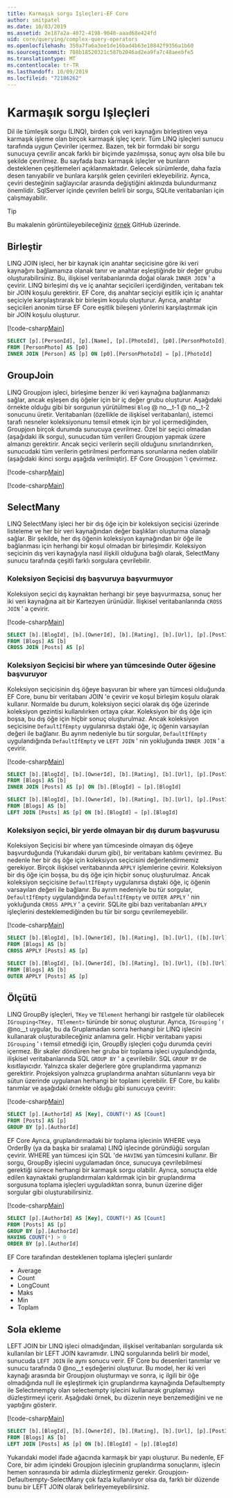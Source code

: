 ```yaml
---
title: Karmaşık sorgu Işleçleri-EF Core
author: smitpatel
ms.date: 10/03/2019
ms.assetid: 2e187a2a-4072-4198-9040-aaad68e424fd
uid: core/querying/complex-query-operators
ms.openlocfilehash: 350a7fa6a3ee1de16bad4b63e10842f9356a1b60
ms.sourcegitcommit: 708b18520321c587b2046ad2ea9fa7c48aeebfe5
ms.translationtype: MT
ms.contentlocale: tr-TR
ms.lasthandoff: 10/09/2019
ms.locfileid: "72186262"
---
```

# <a name="complex-query-operators"></a>Karmaşık sorgu Işleçleri

Dil ile tümleşik sorgu (LINQ), birden çok veri kaynağını birleştiren veya karmaşık işleme olan birçok karmaşık işleç içerir. Tüm LINQ işleçleri sunucu tarafında uygun Çeviriler içermez. Bazen, tek bir formdaki bir sorgu sunucuya çevrilir ancak farklı bir biçimde yazılmışsa, sonuç aynı olsa bile bu şekilde çevrilmez. Bu sayfada bazı karmaşık işleçler ve bunların desteklenen çeşitlemeleri açıklanmaktadır. Gelecek sürümlerde, daha fazla desen tanıyabilir ve bunlara karşılık gelen çevirileri ekleyebiliriz. Ayrıca, çeviri desteğinin sağlayıcılar arasında değiştiğini aklınızda bulundurmanız önemlidir. SqlServer içinde çevrilen belirli bir sorgu, SQLite veritabanları için çalışmayabilir.

> [!TIP]
> Bu makalenin görüntüleyebileceğiniz [örnek](https://github.com/aspnet/EntityFramework.Docs/tree/master/samples/core/Querying) GitHub üzerinde.

## <a name="join"></a>Birleştir

LINQ JOIN işleci, her bir kaynak için anahtar seçicisine göre iki veri kaynağını bağlamanıza olanak tanır ve anahtar eşleştiğinde bir değer grubu oluşturabilirsiniz. Bu, ilişkisel veritabanlarında doğal olarak `INNER JOIN` ' a çevirir. LINQ birleşimi dış ve iç anahtar seçicileri içerdiğinden, veritabanı tek bir JOIN koşulu gerektirir. EF Core, dış anahtar seçiciyi eşitlik için iç anahtar seçiciyle karşılaştırarak bir birleşim koşulu oluşturur. Ayrıca, anahtar seçicileri anonim türse EF Core eşitlik bileşeni yönlerini karşılaştırmak için bir JOIN koşulu oluşturur.

[!code-csharp[Main](../../../samples/core/Querying/ComplexQuery/Sample.cs#Join)]

```SQL
SELECT [p].[PersonId], [p].[Name], [p].[PhotoId], [p0].[PersonPhotoId], [p0].[Caption], [p0].[Photo]
FROM [PersonPhoto] AS [p0]
INNER JOIN [Person] AS [p] ON [p0].[PersonPhotoId] = [p].[PhotoId]
```

## <a name="groupjoin"></a>GroupJoin

LINQ Groupjoın işleci, birleşime benzer iki veri kaynağına bağlanmanızı sağlar, ancak eşleşen dış öğeler için bir iç değer grubu oluşturur. Aşağıdaki örnekte olduğu gibi bir sorgunun yürütülmesi `Blog` @ no__t-1 @ no__t-2 sonucunu üretir. Veritabanları (özellikle de ilişkisel veritabanları), istemci tarafı nesneler koleksiyonunu temsil etmek için bir yol içermediğinden, Groupjoın birçok durumda sunucuya çevrilmez. Özel bir seçici olmadan (aşağıdaki ilk sorgu), sunucudan tüm verileri Groupjoın yapmak üzere almanızı gerektirir. Ancak seçici verilerin seçili olduğunu sınırlandırırken, sunucudaki tüm verilerin getirilmesi performans sorunlarına neden olabilir (aşağıdaki ikinci sorgu aşağıda verilmiştir). EF Core Groupjoın 'i çevirmez.

[!code-csharp[Main](../../../samples/core/Querying/ComplexQuery/Sample.cs#GroupJoin)]

[!code-csharp[Main](../../../samples/core/Querying/ComplexQuery/Sample.cs#GroupJoinComposed)]

## <a name="selectmany"></a>SelectMany

LINQ SelectMany işleci her bir dış öğe için bir koleksiyon seçicisi üzerinde listeleme ve her bir veri kaynağından değer başlıkları oluşturma olanağı sağlar. Bir şekilde, her dış öğenin koleksiyon kaynağından bir öğe ile bağlanması için herhangi bir koşul olmadan bir birleşimdir. Koleksiyon seçicinin dış veri kaynağıyla nasıl ilişkili olduğuna bağlı olarak, SelectMany sunucu tarafında çeşitli farklı sorgulara çevrilebilir.

### <a name="collection-selector-doesnt-reference-outer"></a>Koleksiyon Seçicisi dış başvuruya başvurmuyor

Koleksiyon seçici dış kaynaktan herhangi bir şeye başvurmazsa, sonuç her iki veri kaynağına ait bir Kartezyen ürünüdür. İlişkisel veritabanlarında `CROSS JOIN` ' a çevirir.

[!code-csharp[Main](../../../samples/core/Querying/ComplexQuery/Sample.cs#SelectManyConvertedToCrossJoin)]

```SQL
SELECT [b].[BlogId], [b].[OwnerId], [b].[Rating], [b].[Url], [p].[PostId], [p].[AuthorId], [p].[BlogId], [p].[Content], [p].[Rating], [p].[Title]
FROM [Blogs] AS [b]
CROSS JOIN [Posts] AS [p]
```

### <a name="collection-selector-references-outer-in-a-where-clause"></a>Koleksiyon Seçicisi bir where yan tümcesinde Outer öğesine başvuruyor

Koleksiyon seçicisinin dış öğeye başvuran bir where yan tümcesi olduğunda EF Core, bunu bir veritabanı JOIN 'e çevirir ve koşul birleşim koşulu olarak kullanır. Normalde bu durum, koleksiyon seçici olarak dış öğe üzerinde koleksiyon gezintisi kullanılırken ortaya çıkar. Koleksiyon bir dış öğe için boşsa, bu dış öğe için hiçbir sonuç oluşturulmaz. Ancak koleksiyon seçicisine `DefaultIfEmpty` uygulanırsa dıştaki öğe, iç öğenin varsayılan değeri ile bağlanır. Bu ayrım nedeniyle bu tür sorgular, `DefaultIfEmpty` uygulandığında `DefaultIfEmpty` ve `LEFT JOIN` ' nin yokluğunda `INNER JOIN` ' a çevirir.

[!code-csharp[Main](../../../samples/core/Querying/ComplexQuery/Sample.cs#SelectManyConvertedToJoin)]

```SQL
SELECT [b].[BlogId], [b].[OwnerId], [b].[Rating], [b].[Url], [p].[PostId], [p].[AuthorId], [p].[BlogId], [p].[Content], [p].[Rating], [p].[Title]
FROM [Blogs] AS [b]
INNER JOIN [Posts] AS [p] ON [b].[BlogId] = [p].[BlogId]

SELECT [b].[BlogId], [b].[OwnerId], [b].[Rating], [b].[Url], [p].[PostId], [p].[AuthorId], [p].[BlogId], [p].[Content], [p].[Rating], [p].[Title]
FROM [Blogs] AS [b]
LEFT JOIN [Posts] AS [p] ON [b].[BlogId] = [p].[BlogId]
```

### <a name="collection-selector-references-outer-in-a-non-where-case"></a>Koleksiyon seçici, bir yerde olmayan bir dış durum başvurusu

Koleksiyon Seçicisi bir where yan tümcesinde olmayan dış öğeye başvurduğunda (Yukarıdaki durum gibi), bir veritabanı katılımı çevirmez. Bu nedenle her bir dış öğe için koleksiyon seçicisini değerlendirmemiz gerekiyor. Birçok ilişkisel veritabanında `APPLY` işlemlerine çevirir. Koleksiyon bir dış öğe için boşsa, bu dış öğe için hiçbir sonuç oluşturulmaz. Ancak koleksiyon seçicisine `DefaultIfEmpty` uygulanırsa dıştaki öğe, iç öğenin varsayılan değeri ile bağlanır. Bu ayrım nedeniyle bu tür sorgular, `DefaultIfEmpty` uygulandığında `DefaultIfEmpty` ve `OUTER APPLY` ' nin yokluğunda `CROSS APPLY` ' a çevirir. SQLite gibi bazı veritabanları `APPLY` işleçlerini desteklemediğinden bu tür bir sorgu çevrilemeyebilir.

[!code-csharp[Main](../../../samples/core/Querying/ComplexQuery/Sample.cs#SelectManyConvertedToApply)]

```SQL
SELECT [b].[BlogId], [b].[OwnerId], [b].[Rating], [b].[Url], ([b].[Url] + N'=>') + [p].[Title] AS [p]
FROM [Blogs] AS [b]
CROSS APPLY [Posts] AS [p]

SELECT [b].[BlogId], [b].[OwnerId], [b].[Rating], [b].[Url], ([b].[Url] + N'=>') + [p].[Title] AS [p]
FROM [Blogs] AS [b]
OUTER APPLY [Posts] AS [p]
```

## <a name="groupby"></a>Ölçütü

LINQ GroupBy işleçleri, `TKey` ve `TElement` herhangi bir rastgele tür olabilecek `IGrouping<TKey, TElement>` türünde bir sonuç oluşturur. Ayrıca, `IGrouping` ' ı @no__t uygular, bu da Gruplamadan sonra herhangi bir LINQ işlecini kullanarak oluşturabileceğiniz anlamına gelir. Hiçbir veritabanı yapısı `IGrouping` ' ı temsil etmediği için, GroupBy işleçleri çoğu durumda çeviri içermez. Bir skaler döndüren her gruba bir toplama işleci uygulandığında, ilişkisel veritabanlarında SQL `GROUP BY` ' a çevrilebilir. SQL `GROUP BY` de kısıtlayıcıdır. Yalnızca skaler değerlere göre gruplandırma yapmanızı gerektirir. Projeksiyon yalnızca gruplandırma anahtarı sütunlarını veya bir sütun üzerinde uygulanan herhangi bir toplamı içerebilir. EF Core, bu kalıbı tanımlar ve aşağıdaki örnekte olduğu gibi sunucuya çevirir:

[!code-csharp[Main](../../../samples/core/Querying/ComplexQuery/Sample.cs#GroupBy)]

```SQL
SELECT [p].[AuthorId] AS [Key], COUNT(*) AS [Count]
FROM [Posts] AS [p]
GROUP BY [p].[AuthorId]
```

EF Core Ayrıca, gruplandırmadaki bir toplama işlecinin WHERE veya OrderBy (ya da başka bir sıralama) LINQ işlecinde göründüğü sorguları çevirir. WHERE yan tümcesi için SQL 'de `HAVING` yan tümcesini kullanır. Bir sorgu, GroupBy işlecini uygulamadan önce, sunucuya çevrilebilmesi gerektiği sürece herhangi bir karmaşık sorgu olabilir. Ayrıca, sonuçta elde edilen kaynaktaki gruplandırmaları kaldırmak için bir gruplandırma sorgusuna toplama işleçleri uyguladıktan sonra, bunun üzerine diğer sorgular gibi oluşturabilirsiniz.

[!code-csharp[Main](../../../samples/core/Querying/ComplexQuery/Sample.cs#GroupByFilter)]

```SQL
SELECT [p].[AuthorId] AS [Key], COUNT(*) AS [Count]
FROM [Posts] AS [p]
GROUP BY [p].[AuthorId]
HAVING COUNT(*) > 0
ORDER BY [p].[AuthorId]
```

EF Core tarafından desteklenen toplama işleçleri şunlardır

- Average
- Count
- LongCount
- Maks
- Min
- Toplam

## <a name="left-join"></a>Sola ekleme

LEFT JOIN bir LINQ işleci olmadığından, ilişkisel veritabanları sorgularda sık kullanılan bir LEFT JOIN kavramıdır. LINQ sorgularında belirli bir model, sunucuda `LEFT JOIN` ile aynı sonucu verir. EF Core bu desenleri tanımlar ve sunucu tarafında 0 @no__t eşdeğerini oluşturur. Bu model, her iki veri kaynağı arasında bir Groupjoın oluşturmayı ve sonra, iç ilgili bir öğe olmadığında null ile eşleştirmek için gruplandırma kaynağında Defaultıempty ile Selectınempty olan selectıempty işlecini kullanarak gruplamayı düzleştirmeyi içerir. Aşağıdaki örnek, bu düzenin neye benzemediğini ve ne yaptığını gösterir.

[!code-csharp[Main](../../../samples/core/Querying/ComplexQuery/Sample.cs#LeftJoin)]

```SQL
SELECT [b].[BlogId], [b].[OwnerId], [b].[Rating], [b].[Url], [p].[PostId], [p].[AuthorId], [p].[BlogId], [p].[Content], [p].[Rating], [p].[Title]
FROM [Blogs] AS [b]
LEFT JOIN [Posts] AS [p] ON [b].[BlogId] = [p].[BlogId]
```

Yukarıdaki model ifade ağacında karmaşık bir yapı oluşturur. Bu nedenle, EF Core, bir adım içindeki Groupjoın işlecinin gruplandırma sonuçlarını, işlecin hemen sonrasında bir adımla düzleştirmeniz gerekir. Groupjoın-Defaultıempty-SelectMany çok fazla kullanılıyor olsa da, farklı bir düzende bunu bir LEFT JOIN olarak belirleyemeyebilirsiniz.

